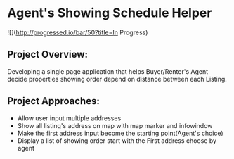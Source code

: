 # Agent's Showing Schedule Helper 
![](http://progressed.io/bar/50?title=In Progress)

## Project Overview:
Developing a single page application that helps Buyer/Renter's Agent decide properties showing order depend on distance between each Listing.

## Project Approaches:
- Allow user input multiple addresses 
- Show all listing's address on map with map marker and infowindow
- Make the first address input become the starting point(Agent's choice) 
- Display a list of showing order start with the First address choose by agent
